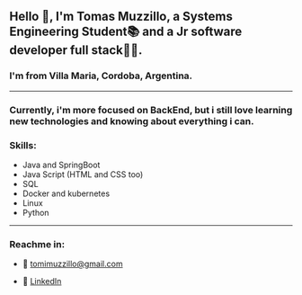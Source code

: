## Hello 👋, I'm Tomas Muzzillo, a Systems Engineering Student📚 and a Jr software developer full stack✍🏼.
### I'm from Villa Maria, Cordoba, Argentina.
***
### Currently, i'm more focused on BackEnd, but i still love learning new technologies and knowing about everything i can.
### Skills:

 -  Java and SpringBoot
 - Java Script (HTML and CSS too)
 - SQL
 - Docker and kubernetes
 - Linux
 - Python
***
### Reachme in:
- 📩 tomimuzzillo@gmail.com

- 👀 [LinkedIn](https://www.linkedin.com/in/tomas-muzzillo-1464661a4/)




